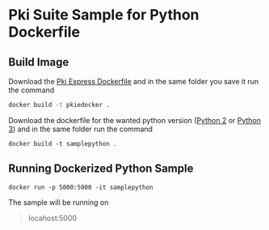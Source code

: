 # Pki Suite Sample for Python Dockerfile

## Build Image

Download the [Pki Express Dockerfile](https://github.com/LacunaSoftware/docker-images/tree/master/PkiExpress) and in the same folder you save it run the command

``` bash
docker build -t pkiedocker .
```

Download the dockerfile for the wanted python version ([Python 2](https://github.com/LacunaSoftware/docker-images/tree/samples/PkiSuiteSample/Python2) or [Python 3](https://github.com/LacunaSoftware/docker-images/tree/samples/PkiSuiteSample/Python3)) and in the same folder run the command

``` shell
docker build -t samplepython .
```

## Running Dockerized Python Sample

``` shell
docker run -p 5000:5000 -it samplepython
```

The sample will be running on
> locahost:5000
